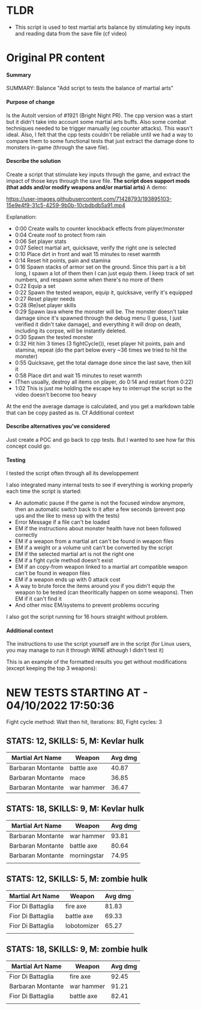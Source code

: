 # TLDR 
- This script is used to test martial arts balance by stimulating key inputs and reading data from the save file (cf video)

# Original PR content

#### Summary
SUMMARY: Balance "Add script to tests the balance of martial arts"


#### Purpose of change
Is the AutoIt version of #1921 (Bright Night PR).
The cpp version was a start but it didn't take into account some martial arts buffs. Also some combat techniques needed to be trigger manually (eg counter attacks). This wasn't ideal.
Also, I felt that the cpp tests couldn't be reliable until we had a way to compare them to some functional tests that just extract the damage done to monsters in-game (through the save file).

#### Describe the solution
Create a script that stimulate key inputs through the game, and extract the impact of those keys through the save file.
**The script does support mods (that adds and/or modify weapons and/or martial arts)**
A demo:

https://user-images.githubusercontent.com/71428793/193895103-15e9e4f9-31c5-4259-9b0b-10cbdbdb5a91.mp4


Explanation:
- 0:00 Create walls to counter knockback effects from player/monster
- 0:04 Create roof to protect from rain
- 0:06 Set player stats
- 0:07 Select martial art, quicksave, verify the right one is selected
- 0:10 Place dirt in front and wait 15 minutes to reset warmth
- 0:14 Reset hit points, pain and stamina
- 0:16 Spawn stacks of armor set on the ground. Since this part is a bit long, I spawn a lot of them then I can just equip them. I keep track of set numbers, and respawn some when there's no more of them
- 0:22 Equip a set
- 0:22 Spawn the tested weapon, equip it, quicksave, verify it's equipped
- 0:27 Reset player needs
- 0:28 (Re)set player skills
- 0:29 Spawn lava where the monster will be. The monster doesn't take damage since it's spawned through the debug menu (I guess, I just verified it didn't take damage), and everything it will drop on death, including its corpse, will be instantly deleted.
- 0:30 Spawn the tested monster
- 0:32 Hit him 3 times (3 fightCycle()), reset player hit points, pain and stamina, repeat
 (do the part below every ~36 times we tried to hit the monster)
- 0:55 Quicksave, get the total damage done since the last save, then kill it
- 0:58 Place dirt and wait 15 minutes to reset warmth
- (Then usually, destroy all items on player, do 0:14 and restart from 0:22)
- 1:02 This is just me holding the escape key to interrupt the script so the video doesn't become too heavy

At the end the average damage is calculated, and you get a markdown table that can be copy pasted as is.
Cf Additional context

#### Describe alternatives you've considered
Just create a POC and go back to cpp tests. But I wanted to see how far this concept could go.


#### Testing
I tested the script often through all its developpement

I also integrated many internal tests to see if everything is working properly each time the script is started:
- An automatic pause if the game is not the focused window anymore, then an automatic switch back to it after a few seconds (prevent pop ups and the like to mess up with the tests)
- Error Message if a file can't be loaded
- EM if the instructions about monster health have not been followed correctly
- EM if a weapon from a martial art can't be found in weapon files
- EM if a weight or a volume unit can't be converted by the script
- EM if the selected martial art is not the right one
- EM if a fight cycle method doesn't exist
- EM if an copy-from weapon linked to a martial art compatible weapon can't be found in weapon files
- EM if a weapon ends up with 0 attack cost
- A way to brute force the items around you if you didn't equip the weapon to be tested (can theoritically happen on some weapons). Then EM if it can't find it
- And other misc EM/systems to prevent problems occuring

I also got the script running for 16 hours straight without problem.

#### Additional context
The instructions to use the script yourself are in the script (for Linux users, you may manage to run it through WINE although I didn't test it)

This is an example of the formatted results you get without modifications (except keeping the top 3 weapons):
# NEW TESTS STARTING AT - 04/10/2022 17:50:36
Fight cycle method: Wait then hit, Iterations: 80, Fight cycles: 3
## STATS: 12, SKILLS: 5, M: Kevlar hulk
| Martial Art Name                | Weapon                          | Avg dmg |
|---------------------------------|---------------------------------|---------|
| Barbaran Montante               | battle axe                      | 40.87 |
| Barbaran Montante               | mace                            | 36.85 |
| Barbaran Montante               | war hammer                      | 36.47 |
## STATS: 18, SKILLS: 9, M: Kevlar hulk
| Martial Art Name                | Weapon                          | Avg dmg |
|---------------------------------|---------------------------------|---------|
| Barbaran Montante               | war hammer                      | 93.81 |
| Barbaran Montante               | battle axe                      | 80.64 |
| Barbaran Montante               | morningstar                     | 74.95 |
|                                 |                                 |         |
## STATS: 12, SKILLS: 5, M: zombie hulk
| Martial Art Name                | Weapon                          | Avg dmg |
|---------------------------------|---------------------------------|---------|
| Fior Di Battaglia               | fire axe                        | 81.83 |
| Fior Di Battaglia               | battle axe                      | 69.33 |
| Fior Di Battaglia               | lobotomizer                     | 65.27 |
|                                 |                                 |         |
## STATS: 18, SKILLS: 9, M: zombie hulk
| Martial Art Name                | Weapon                          | Avg dmg |
|---------------------------------|---------------------------------|---------|
| Fior Di Battaglia               | fire axe                        | 92.45 |
| Barbaran Montante               | war hammer                      | 91.21 |
| Fior Di Battaglia               | battle axe                      | 82.41 |
|                                 |                                 |       |
